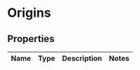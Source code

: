 # Origins

## Properties
Name | Type | Description | Notes
------------ | ------------- | ------------- | -------------
